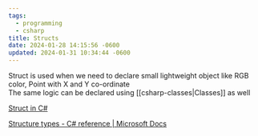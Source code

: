 ```yaml
---
tags:
  - programming
  - csharp
title: Structs
date: 2024-01-28 14:15:56 -0600
updated: 2024-01-31 10:34:44 -0600
---
```


Struct is used when we need to declare small lightweight object like RGB color, Point with X and Y co-ordinate  
The same logic can be declared using [[csharp-classes|Classes]] as well

[Struct in C#](https://www.tutorialsteacher.com/csharp/csharp-struct)  

[Structure types - C# reference | Microsoft Docs](https://docs.microsoft.com/en-us/dotnet/csharp/language-reference/builtin-types/struct)
